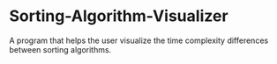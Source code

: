 # Sorting-Algorithm-Visualizer
A program that helps the user visualize the time complexity differences between sorting algorithms.
